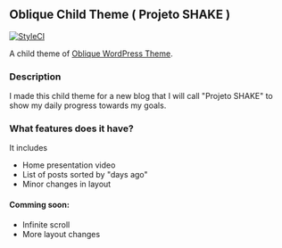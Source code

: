 ## Oblique Child Theme ( Projeto SHAKE )

[![StyleCI](https://styleci.io/repos/59265178/shield)](https://styleci.io/repos/59265178)

A child theme of [Oblique WordPress Theme](https://wordpress.org/themes/oblique/).

### Description
I made this child theme for a new blog that I will call "Projeto SHAKE" to show my daily progress towards my goals.

### What features does it have?
It includes
- Home presentation video
- List of posts sorted by "days ago"
- Minor changes in layout

#### Comming soon:
- Infinite scroll
- More layout changes
